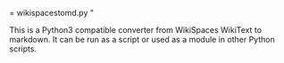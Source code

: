 = wikispacestomd.py "

This is a Python3 compatible converter from WikiSpaces WikiText to markdown.
It can be run as a script or used as a module in other Python scripts.
